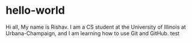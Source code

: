 # hello-world

Hi all,
My name is Rishav. I am a CS student at the University of Illinois at Urbana-Champaign, and I am learning how to use Git and GitHub.
test
